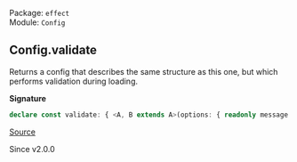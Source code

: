 Package: `effect`<br />
Module: `Config`<br />

## Config.validate

Returns a config that describes the same structure as this one, but which
performs validation during loading.

**Signature**

```ts
declare const validate: { <A, B extends A>(options: { readonly message: string; readonly validation: Refinement<A, B>; }): (self: Config<A>) => Config<B>; <A>(options: { readonly message: string; readonly validation: Predicate<A>; }): (self: Config<A>) => Config<A>; <A, B extends A>(self: Config<A>, options: { readonly message: string; readonly validation: Refinement<A, B>; }): Config<B>; <A>(self: Config<A>, options: { readonly message: string; readonly validation: Predicate<A>; }): Config<A>; }
```

[Source](https://github.com/Effect-TS/effect/tree/main/packages/effect/src/Config.ts#L443)

Since v2.0.0